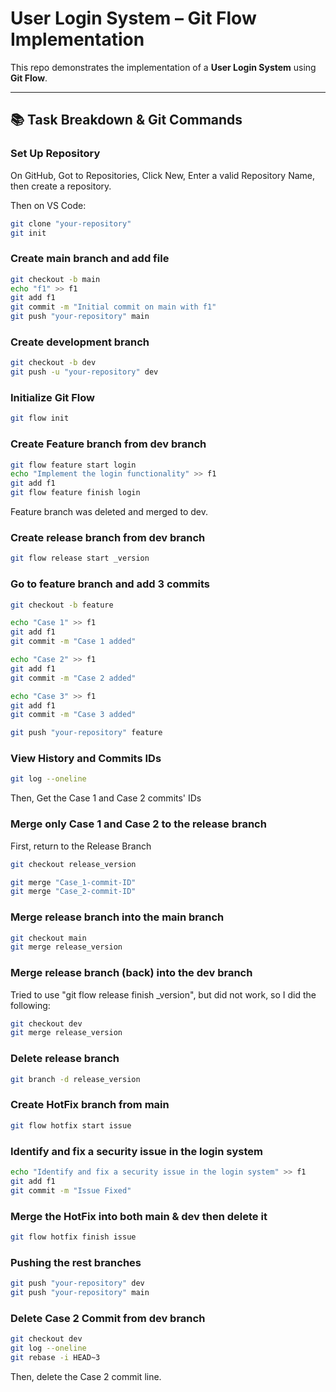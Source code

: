 # User Login System – Git Flow Implementation

This repo demonstrates the implementation of a **User Login System** using **Git Flow**.

---

## 📚 Task Breakdown & Git Commands

### Set Up Repository

On GitHub, Got to Repositories, Click New, Enter a valid Repository Name, then create a repository.

Then on VS Code: 

```bash
git clone "your-repository"
git init
```

### Create main branch and add file
```bash
git checkout -b main
echo "f1" >> f1
git add f1
git commit -m "Initial commit on main with f1"
git push "your-repository" main
```

### Create development branch
```bash
git checkout -b dev
git push -u "your-repository" dev
```

### Initialize Git Flow 
```bash
git flow init
```

### Create Feature branch from dev branch
```bash
git flow feature start login
echo "Implement the login functionality" >> f1
git add f1
git flow feature finish login
```
Feature branch was deleted and merged to dev.

### Create release branch from dev branch
```bash
git flow release start _version
```
### Go to feature branch and add 3 commits
```bash
git checkout -b feature

echo "Case 1" >> f1
git add f1
git commit -m "Case 1 added"

echo "Case 2" >> f1
git add f1
git commit -m "Case 2 added"

echo "Case 3" >> f1
git add f1
git commit -m "Case 3 added"

git push "your-repository" feature
```

### View History and Commits IDs
```bash
git log --oneline
```
Then, Get the Case 1 and Case 2 commits' IDs

### Merge only Case 1 and Case 2 to the release branch
First, return to the Release Branch
```bash
git checkout release_version

git merge "Case_1-commit-ID"
git merge "Case_2-commit-ID"
```

### Merge release branch into the main branch
```bash
git checkout main
git merge release_version
```

### Merge release branch (back) into the dev branch
Tried to use "git flow release finish _version", but did not work, so I did the following:
```bash
git checkout dev
git merge release_version
```

### Delete release branch
```bash
git branch -d release_version
```

### Create HotFix branch from main
```bash
git flow hotfix start issue
```

### Identify and fix a security issue in the login system
```bash
echo "Identify and fix a security issue in the login system" >> f1
git add f1
git commit -m "Issue Fixed"
```

### Merge the HotFix into both main & dev then delete it
```bash
git flow hotfix finish issue
```

### Pushing the rest branches
```bash
git push "your-repository" dev
git push "your-repository" main
```

### Delete Case 2 Commit from dev branch 
```bash
git checkout dev
git log --oneline
git rebase -i HEAD~3
```
Then, delete the Case 2 commit line.
